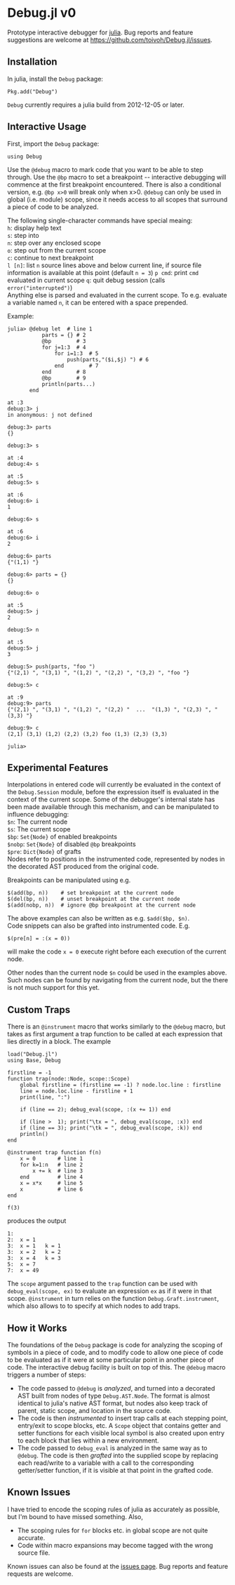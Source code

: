 Debug.jl v0
===========
Prototype interactive debugger for [julia](julialang.org).
Bug reports and feature suggestions are welcome at
https://github.com/toivoh/Debug.jl/issues.

Installation
------------
In julia, install the `Debug` package:

    Pkg.add("Debug")

`Debug` currently requires a julia build from 2012-12-05 or later.

Interactive Usage
-----------------
First, import the `Debug` package:

    using Debug

Use the `@debug` macro to mark code that you want to be able to step through.
Use the `@bp` macro to set a breakpoint
-- interactive debugging will commence at the first breakpoint encountered.
There is also a conditional version, e.g. `@bp x>0` will break only when x>0.
`@debug` can only be used in global (i.e. module) scope, 
since it needs access to all
scopes that surround a piece of code to be analyzed.

The following single-character commands have special meaing:   
`h`: display help text   
`s`: step into   
`n`: step over any enclosed scope   
`o`: step out from the current scope   
`c`: continue to next breakpoint   
`l [n]`: list `n` source lines above and below current line, if source file information is available at this point (default `n = 3`)
`p cmd`: print `cmd` evaluated in current scope
`q`: quit debug session (calls `error("interrupted")`)   
Anything else is parsed and evaluated in the current scope.
To e.g. evaluate a variable named `n`, it can be entered with
a space prepended.

Example:

    julia> @debug let  # line 1
               parts = {} # 2
               @bp        # 3
               for j=1:3  # 4
                   for i=1:3  # 5
                       push(parts,"($i,$j) ") # 6
                   end        # 7
               end        # 8
               @bp        # 9
               println(parts...)
           end

    at :3
    debug:3> j
    in anonymous: j not defined
 
    debug:3> parts
    {}

    debug:3> s

    at :4
    debug:4> s

    at :5
    debug:5> s

    at :6
    debug:6> i
    1

    debug:6> s

    at :6
    debug:6> i
    2

    debug:6> parts
    {"(1,1) "}

    debug:6> parts = {}
    {}

    debug:6> o

    at :5
    debug:5> j
    2

    debug:5> n

    at :5
    debug:5> j
    3

    debug:5> push(parts, "foo ")
    {"(2,1) ", "(3,1) ", "(1,2) ", "(2,2) ", "(3,2) ", "foo "}

    debug:5> c

    at :9
    debug:9> parts
    {"(2,1) ", "(3,1) ", "(1,2) ", "(2,2) "  ...  "(1,3) ", "(2,3) ", "(3,3) "}

    debug:9> c
    (2,1) (3,1) (1,2) (2,2) (3,2) foo (1,3) (2,3) (3,3) 

    julia>

Experimental Features
---------------------
Interpolations in entered code will currently be evaluated in the context of
the `Debug.Session` module, before the expression itself is evaluated
in the context of the current scope.
Some of the debugger's internal state has been made
available through this mechanism, and can be manipulated to influence
debugging:   
`$n`:    The current node   
`$s`:    The current scope   
`$bp`:   `Set{Node}` of enabled breakpoints   
`$nobp`: `Set{Node}` of disabled `@bp` breakpoints   
`$pre`:  `Dict{Node}` of grafts   
Nodes refer to positions in the instrumented code,
represented by nodes in the decorated AST produced from the original code.

Breakpoints can be manipulated using e.g.

    $(add(bp, n))    # set breakpoint at the current node
    $(del(bp, n))    # unset breakpoint at the current node
    $(add(nobp, n))  # ignore @bp breakpoint at the current node

The above examples can also be written as e.g. `$add($bp, $n)`.   
Code snippets can also be grafted into instrumented code. E.g.

    $(pre[n] = :(x = 0))

will make the code `x = 0` execute right before each execution of the current
node.

Other nodes than the current node `$n` could be used
in the examples above.
Such nodes can be found by navigating from the current node,
but the there is not much support for this yet.

Custom Traps
------------
There is an `@instrument` macro that works similarly to the `@debug` macro,
but takes as first argument a trap function to be called at each
expression that lies directly in a block. The example

    load("Debug.jl")
    using Base, Debug

    firstline = -1
    function trap(node::Node, scope::Scope) 
        global firstline = (firstline == -1) ? node.loc.line : firstline
        line = node.loc.line - firstline + 1
        print(line, ":")

        if (line == 2); debug_eval(scope, :(x += 1)) end

        if (line >  1); print("\tx = ", debug_eval(scope, :x)) end
        if (line == 3); print("\tk = ", debug_eval(scope, :k)) end
        println()
    end

    @instrument trap function f(n)
        x = 0       # line 1
        for k=1:n   # line 2
            x += k  # line 3
        end         # line 4
        x = x*x     # line 5
        x           # line 6
    end

    f(3)

produces the output

    1:
    2:	x = 1
    3:	x = 1	k = 1
    3:	x = 2	k = 2
    3:	x = 4	k = 3
    5:	x = 7
    7:	x = 49

The `scope` argument passed to the `trap` function can be used with
`debug_eval(scope, ex)` to evaluate an expression `ex` as if it were in 
that scope.
`@instrument` in turn relies on the function `Debug.Graft.instrument`,
which also allows to to specify at which nodes to add traps.

How it Works
------------
The foundations of the `Debug` package is code for
analyzing the scoping of symbols in a piece of code, 
and to modify code to allow one piece of code to be evaluated as
if it were at some particular point in another piece of code.
The interactive debug facility is built on top of this.
The `@debug` macro triggers a number of steps:

* The code passed to `@debug` is _analyzed_,
  and turned into a decorated AST built from nodes of type `Debug.AST.Node`.
  The format is almost identical to julia's native AST format,
  but nodes also keep track of
  parent, static scope, and location in the source code.
* The code is then _instrumented_ to insert trap calls at each stepping point,
  entry/exit to scope blocks, etc.
  A `Scope` object that contains getter and setter
  functions for each visible local symbol is also created upon entry to
  each block that lies within a new environment.
* The code passed to `debug_eval` is analyzed in the same way as to `@debug`.
  The code is then _grafted_ into the supplied scope by
  replacing each read/write to a variable
  with a call to the corresponding getter/setter function,
  if it is visible at that point in the grafted code.

Known Issues
------------
I have tried to encode the scoping rules of julia as accurately as possible,
but I'm bound to have missed something. Also,
* The scoping rules for `for` blocks etc. in global scope
  are not quite accurate.
* Code within macro expansions may become tagged with the wrong source file.

Known issues can also be found at the
[issues page](https://github.com/toivoh/Debug.jl/issues).
Bug reports and feature requests are welcome.
